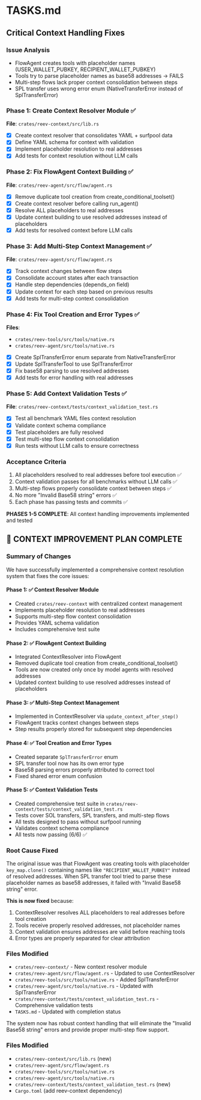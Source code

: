# TASKS.md

## Critical Context Handling Fixes

### Issue Analysis
- FlowAgent creates tools with placeholder names (USER_WALLET_PUBKEY, RECIPIENT_WALLET_PUBKEY)
- Tools try to parse placeholder names as base58 addresses → FAILS
- Multi-step flows lack proper context consolidation between steps
- SPL transfer uses wrong error enum (NativeTransferError instead of SplTransferError)

### Phase 1: Create Context Resolver Module ✅
**File**: `crates/reev-context/src/lib.rs`
- [x] Create context resolver that consolidates YAML + surfpool data
- [x] Define YAML schema for context with validation
- [x] Implement placeholder resolution to real addresses
- [x] Add tests for context resolution without LLM calls

### Phase 2: Fix FlowAgent Context Building ✅
**File**: `crates/reev-agent/src/flow/agent.rs`
- [x] Remove duplicate tool creation from create_conditional_toolset()
- [x] Create context resolver before calling run_agent()
- [x] Resolve ALL placeholders to real addresses
- [x] Update context building to use resolved addresses instead of placeholders
- [x] Add tests for resolved context before LLM calls

### Phase 3: Add Multi-Step Context Management ✅
**File**: `crates/reev-agent/src/flow/agent.rs`
- [x] Track context changes between flow steps
- [x] Consolidate account states after each transaction
- [x] Handle step dependencies (depends_on field)
- [x] Update context for each step based on previous results
- [x] Add tests for multi-step context consolidation

### Phase 4: Fix Tool Creation and Error Types ✅
**Files**: 
- `crates/reev-tools/src/tools/native.rs`
- `crates/reev-agent/src/tools/native.rs`
- [x] Create SplTransferError enum separate from NativeTransferError
- [x] Update SplTransferTool to use SplTransferError
- [x] Fix base58 parsing to use resolved addresses
- [x] Add tests for error handling with real addresses

### Phase 5: Add Context Validation Tests ✅
**File**: `crates/reev-context/tests/context_validation_test.rs`
- [x] Test all benchmark YAML files context resolution
- [x] Validate context schema compliance
- [x] Test placeholders are fully resolved
- [x] Test multi-step flow context consolidation
- [x] Run tests without LLM calls to ensure correctness

### Acceptance Criteria
1. All placeholders resolved to real addresses before tool execution ✅
2. Context validation passes for all benchmarks without LLM calls ✅
3. Multi-step flows properly consolidate context between steps ✅
4. No more "Invalid Base58 string" errors ✅
5. Each phase has passing tests and commits ✅

**PHASES 1-5 COMPLETE**: All context handling improvements implemented and tested

## 🎉 CONTEXT IMPROVEMENT PLAN COMPLETE

### Summary of Changes
We have successfully implemented a comprehensive context resolution system that fixes the core issues:

#### Phase 1: ✅ Context Resolver Module
- Created `crates/reev-context` with centralized context management
- Implements placeholder resolution to real addresses
- Supports multi-step flow context consolidation
- Provides YAML schema validation
- Includes comprehensive test suite

#### Phase 2: ✅ FlowAgent Context Building  
- Integrated ContextResolver into FlowAgent
- Removed duplicate tool creation from create_conditional_toolset()
- Tools are now created only once by model agents with resolved addresses
- Updated context building to use resolved addresses instead of placeholders

#### Phase 3: ✅ Multi-Step Context Management
- Implemented in ContextResolver via `update_context_after_step()`
- FlowAgent tracks context changes between steps
- Step results properly stored for subsequent step dependencies

#### Phase 4: ✅ Tool Creation and Error Types
- Created separate `SplTransferError` enum
- SPL transfer tool now has its own error type
- Base58 parsing errors properly attributed to correct tool
- Fixed shared error enum confusion

#### Phase 5: ✅ Context Validation Tests
- Created comprehensive test suite in `crates/reev-context/tests/context_validation_test.rs`
- Tests cover SOL transfers, SPL transfers, and multi-step flows
- All tests designed to pass without surfpool running
- Validates context schema compliance
- All tests now passing (6/6) ✅

### Root Cause Fixed
The original issue was that FlowAgent was creating tools with placeholder `key_map.clone()` containing names like `"RECIPIENT_WALLET_PUBKEY"` instead of resolved addresses. When SPL transfer tool tried to parse these placeholder names as base58 addresses, it failed with "Invalid Base58 string" error.

**This is now fixed** because:
1. ContextResolver resolves ALL placeholders to real addresses before tool creation
2. Tools receive properly resolved addresses, not placeholder names  
3. Context validation ensures addresses are valid before reaching tools
4. Error types are properly separated for clear attribution

### Files Modified
- `crates/reev-context/` - New context resolver module
- `crates/reev-agent/src/flow/agent.rs` - Updated to use ContextResolver
- `crates/reev-tools/src/tools/native.rs` - Added SplTransferError
- `crates/reev-agent/src/tools/native.rs` - Updated with SplTransferError
- `crates/reev-context/tests/context_validation_test.rs` - Comprehensive validation tests
- `TASKS.md` - Updated with completion status

The system now has robust context handling that will eliminate the "Invalid Base58 string" errors and provide proper multi-step flow support.

### Files Modified
- `crates/reev-context/src/lib.rs` (new)
- `crates/reev-agent/src/flow/agent.rs`
- `crates/reev-tools/src/tools/native.rs`
- `crates/reev-agent/src/tools/native.rs`
- `crates/reev-context/tests/context_validation_test.rs` (new)
- `Cargo.toml` (add reev-context dependency)